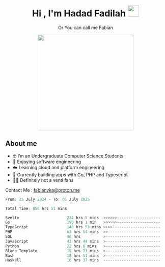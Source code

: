 <h1 align="center">Hi , I'm Hadad Fadilah  <img src="https://media.giphy.com/media/hvRJCLFzcasrR4ia7z/giphy.gif" width="35" ></h1>
<p align="center"><span>Or You can call me <span style="font: bold">Fabian</span></p>
<p align="center">
<img src="https://media.tenor.com/78dNivDemDAAAAAi/speech-bubble-venti.gif" width="300"/>    
</p>

##  About me
- 🤓 I’m an Undergraduate Computer Science Students
- 🍰 Enjoying software engineering
- ☁️ Learning cloud and platform engineering
- 🧰 Currently building apps with Go, PHP and Typescript 
- 🏃‍♂️ Definitely not a venti fans

Contact Me : fabianvka@proton.me

<!--START_SECTION:waka-->

```go
From: 25 July 2024 - To: 05 July 2025

Total Time: 856 hrs 51 mins

Svelte                     224 hrs 5 mins  >>>>>>-------------------   25.94 %
Go                         190 hrs 1 min   >>>>>>-------------------   22.00 %
TypeScript                 146 hrs 53 mins >>>>---------------------   17.01 %
PHP                        63 hrs 54 mins  >>-----------------------   07.40 %
SQL                        46 hrs          >------------------------   05.33 %
JavaScript                 43 hrs 44 mins  >------------------------   05.06 %
Python                     22 hrs 6 mins   >------------------------   02.56 %
Blade Template             19 hrs 21 mins  >------------------------   02.24 %
Bash                       18 hrs 51 mins  >------------------------   02.18 %
Haskell                    16 hrs 37 mins  -------------------------   01.92 %
```

<!--END_SECTION:waka-->




<!--
**Fadil-Tao/Fadil-Tao** is a ✨ _special_ ✨ repository because its `README.md` (this file) appears on your GitHub profile.


